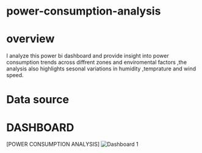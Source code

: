 # power-consumption-analysis
# overview 
I analyze this power bi dashboard and provide insight into power consumption trends across diffrent zones and enviromental factors ,the analysis also highlights sesonal variations in humidity ,temprature and wind speed.

# Data source 

# DASHBOARD 

[POWER CONSUMPTION ANALYSIS] 
![Dashboard 1](https://github.com/user-attachments/assets/66303805-5b00-45dd-8c9b-f955dfd44bcc)
